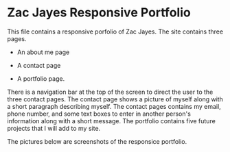 # Zac Jayes Responsive Portfolio

This file contains a responsive porfolio of Zac Jayes.  The site contains three pages.
   * An about me page

   * A contact page

   * A portfolio page.


There is a navigation bar at the top of the screen to direct the user to the three contact pages.  The contact page shows a picture of myself along with a short paragraph describing myself.  The contact pages contains my email, phone number, and some text boxes to enter in another person's information along with a short message.  The portfolio contains five future projects that I will add to my site.   


The pictures below are screenshots of the responsice portfolio.

 